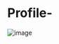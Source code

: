 # Profile-
![image](https://github.com/KupchenkoO/Profile-/assets/88538061/9d83af46-ce1c-4740-916d-98c973660baf)
